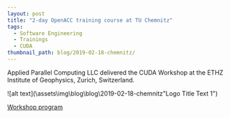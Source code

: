 ```yaml
---
layout: post
title: "2-day OpenACC training course at TU Chemnitz"
tags:
  - Software Engineering
  - Trainings
  - CUDA
thumbnail_path: blog/2019-02-18-chemnitz/
---
```


Applied Parallel Computing LLC delivered the CUDA Workshop at the ETHZ Institute of Geophysics, Zurich, Switzerland.

![alt text](\assets\img\blog\blog\2019-02-18-chemnitz\"Logo Title Text 1")

[Workshop program](\assets\img\blog\2019-02-18-chemnitz\tuchemnitz_program.pdf)
